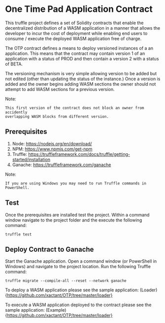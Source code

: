 # One Time Pad Application Contract

This truffle project defines a set of Solidity contracts that enable the
decentralized distribution of a WASM application in a manner that allows the
developer to incur the cost of deployment while enabling end users to consume /
execute the deployed WASM application free of charge.

The OTP contract defines a means to deploy versioned instances of a an
application. This means that the contract may contain version 1 of an
application with a status of PROD and then contain a version 2 with a status of
BETA.

The versioning mechanism is very simple allowing version to be added but not
edited (other than updating the status of the instance.) Once a version is
added and the owner begins adding WASM sections the owner should not attempt to
add WASM sections for a previous version.

Note:
```
This first version of the contract does not block an owner from accidently
overlapping WASM blocks from different version.
```

## Prerequisites

1. Node: https://nodejs.org/en/download/
2. NPM: https://www.npmjs.com/get-npm
3. Truffle: https://truffleframework.com/docs/truffle/getting-started/installation
4. Ganache: https://truffleframework.com/ganache

Note:
```
If you are using Windows you may need to run Truffle commands in PowerShell.
```

## Test

Once the prerequisites are installed test the project. Within a command window
navigate to the project folder and the execute the following command:
```
truffle test
```

## Deploy Contract to Ganache
Start the Ganache application. Open a command window (or PowerShell in
Windows) and navigate to the project location. Run the following Truffle
command:
```
truffle migrate --compile-all --reset --network ganache
```

To deploy a WASM application please see the sample application: (Loader){https://github.com/xactant/OTP/tree/master/loader}

To execute a WASM application deployed to the contract please see the sample
application: (Example){https://github.com/xactant/OTP/tree/master/loader}

